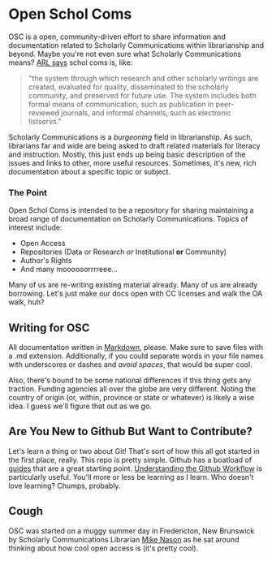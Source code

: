 Open Schol Coms
===============

OSC is a open, community-driven effort to share information and documentation related to Scholarly Communications within librarianship and beyond. Maybe you're not even sure what Scholarly Communications means? [ARL says](http://www.arl.org/focus-areas/scholarly-communication#.U85yFYBdX5Y) schol coms is, like:

> "the system through which research and other scholarly writings are created, evaluated for quality, disseminated to the scholarly community, and preserved for future use. The system includes both formal means of communication, such as publication in peer-reviewed journals, and informal channels, such as electronic listservs."

Scholarly Communications is a *burgeoning* field in librarianship. As such, librarians far and wide are being asked to draft related materials for literacy and instruction. Mostly, this just ends up being basic description of the issues and links to other, more useful resources. Sometimes, it's new, rich documentation about a specific topic or subject.

### The Point

Open Schol Coms is intended to be a repository for sharing maintaining a broad range of documentation on Scholarly Communications. Topics of interest include:

- Open Access
- Repositories (Data or Research *or* Institutional **or** Community)
- Author's Rights
- And many moooooorrrreee...

Many of us are re-writing existing material already. Many of us are already borrowing. Let's just make our docs open with CC licenses and walk the OA walk, huh?

## Writing for OSC

All documentation written in [Markdown](http://daringfireball.net/projects/markdown/), please. Make sure to save files with a .md extension. Additionally, if you could separate words in your file names with underscores or dashes and *avoid spaces*, that would be super cool.

Also, there's bound to be some national differences if this thing gets any traction. Funding agencies all over the globe are very different. Noting the country of origin (or, within, province or state or whatever) is likely a wise idea. I guess we'll figure that out as we go.  

## Are You New to Github But Want to Contribute?

Let's learn a thing or two about Git! That's sort of how this all got started in the first place, really. This repo is pretty simple. Github has a boatload of [guides](http://guides.github.com/) that are a great starting point. [Understanding the Github Workflow](http://guides.github.com/overviews/flow/) is particularly useful. You'll more or less be learning as I learn. Who doesn't love learning? Chumps, probably.

## Cough

OSC was started on a muggy summer day in Fredericton, New Brunswick by Scholarly Communications Librarian [Mike Nason](http://ahemnason.github.io) as he sat around thinking about how cool open access is (it's pretty cool).  
